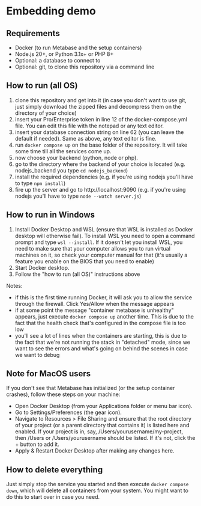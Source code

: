 # Embedding demo

## Requirements

- Docker (to run Metabase and the setup containers)
- Node.js 20+, or Python 3.1x+ or PHP 8+
- Optional: a database to connect to
- Optional: git, to clone this repository via a command line

## How to run (all OS)

1) clone this repository and get into it (in case you don't want to use git, just simply download the zipped files and decompress them on the directory of your choice)
2) insert your Pro/Enterprise token in line 12 of the docker-compose.yml file. You can edit this file with the notepad or any text editor.
3) insert your database connection string on line 62 (you can leave the default if needed). Same as above, any text editor is fine.
4) run `docker compose up` on the base folder of the repository. It will take some time till all the services come up.
5) now choose your backend (python, node or php).
6) go to the directory where the backend of your choice is located (e.g. nodejs_backend you type `cd nodejs_backend`)
6) install the required dependencies (e.g. if you're using nodejs you'll have to type `npm install`)
7) fire up the server and go to http://localhost:9090 (e.g. if you're using nodejs you'll have to type `node --watch server.js`)

## How to run in Windows

1) Install Docker Desktop and WSL (ensure that WSL is installed as Docker desktop will otherwise fail). To install WSL you need to open a command prompt and type `wsl --install`. If it doesn't let you install WSL, you need to make sure that your computer allows you to run virtual machines on it, so check your computer manual for that (it's usually a feature you enable on the BIOS that you need to enable)
2) Start Docker desktop.
3) Follow the "how to run (all OS)" instructions above

Notes: 
- if this is the first time running Docker, it will ask you to allow the service through the firewall. Click Yes/Allow when the message appears
- if at some point the message "container metabase is unhealthy" appears, just execute `docker compose up` another time. This is due to the fact that the health check that's configured in the compose file is too low
- you'll see a lot of lines when the containers are starting, this is due to the fact that we're not running the stack in "detached" mode, since we want to see the errors and what's going on behind the scenes in case we want to debug

## Note for MacOS users

If you don't see that Metabase has initialized (or the setup container crashes), follow these steps on your machine:
- Open Docker Desktop (from your Applications folder or menu bar icon).
- Go to Settings/Preferences (the gear icon).
- Navigate to Resources > File Sharing and ensure that the root directory of your project (or a parent directory that contains it) is listed here and enabled. If your project is in, say, /Users/yourusername/my-project, then /Users or /Users/yourusername should be listed. If it's not, click the + button to add it.
- Apply & Restart Docker Desktop after making any changes here.

## How to delete everything

Just simply stop the service you started and then execute `docker compose down`, which will delete all containers from your system. You might want to do this to start over in case you need.